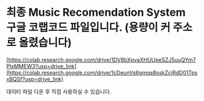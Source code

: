# 최종 Music Recomendation System 구글 코랩코드 파일입니다. (용량이 커 주소로 올렸습니다)

[https://colab.research.google.com/drive/1DV8bXpvaXHUUpeSZJ5uuQYm7PlxMMEW3?usp=drive_link](https://colab.research.google.com/drive/1cDeunVs6gmqs8sskZcjRdD01TpsxBQSf?usp=drive_link)

데이터 파일 다운 후 직접 사용하실 수 있습니다.
